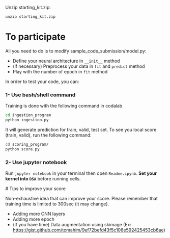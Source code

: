 
Unzip starting_kit.zip:

```
unzip starting_kit.zip
```


# To participate

All you need to do is to modify sample_code_submission/model.py:
* Define your neural architecture in `__init__` method
* (if necessary) Preprocess your data in `fit` and `predict` method
* Play with the number of epoch in `fit` method

In order to test your code, you can:


### 1- Use bash/shell command

Training is done with the following command in codalab
```bash
cd ingestion_program
python ingestion.py
```

It will generate prediction for train, valid, test set. To see you local score (train, valid), run the following command:
```bash
cd scoring_program/
python score.py
```


### 2- Use jupyter notebook

Run `jupyter notebook` in your terminal then open `Readme.ipynb`.
<b>Set your kernel into `DSA`</b> before running cells.



# Tips to improve your score

Non-exhaustive idea that can improve your score. Please remember that training time is limited to 300sec (it may change).
* Adding more CNN layers
* Adding more epoch
* (if you have time) Data augmentation using skimage (Ex: https://gist.github.com/tomahim/9ef72befd43f5c106e592425453cb6ae)
